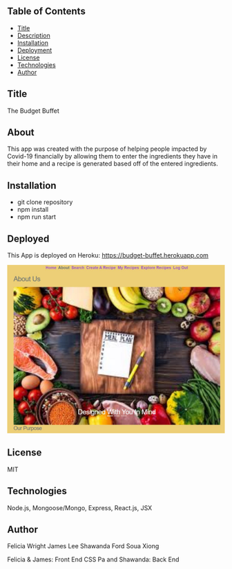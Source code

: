 ## Table of Contents
  * [Title](#Title)
  * [Description](#About)
  * [Installation](#Installation)
  * [Deployment](#Deployed)
  * [License](#license)
  * [Technologies](#Technologies)
  * [Author](#Author)

## Title
The Budget Buffet

## About
This app was created with the purpose of helping people impacted by Covid-19 financially by allowing them to enter the ingredients they have in their home and a recipe is generated based off of the entered ingredients.

## Installation
* git clone repository
* npm install
* npm run start

## Deployed
This App is deployed on Heroku: https://budget-buffet.herokuapp.com

![myimage-alt-tag](https://github.com/sxiong6901/TheBudgetBuffet/blob/main/client/public/The%20budget%20buffet.JPG)

## License
MIT


## Technologies
Node.js, Mongoose/Mongo, Express, React.js, JSX

## Author
Felicia Wright
James Lee
Shawanda Ford
Soua Xiong

Felicia & James: Front End CSS
Pa and Shawanda: Back End
